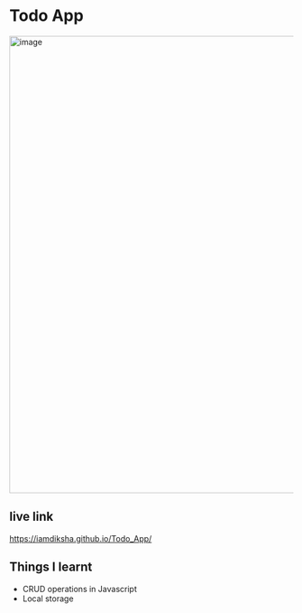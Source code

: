 # Todo App

<img width="809" alt="image" src="https://user-images.githubusercontent.com/89463068/186192256-7291575e-d0f7-4275-84ee-d48c998cb103.png">


## live link

https://iamdiksha.github.io/Todo_App/

## Things I learnt
- CRUD operations in Javascript
- Local storage
